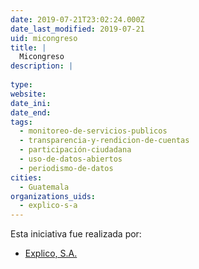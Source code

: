 ```yaml
---
date: 2019-07-21T23:02:24.000Z
date_last_modified: 2019-07-21
uid: micongreso
title: |
  Micongreso
description: |
  
type: 
website: 
date_ini: 
date_end: 
tags:
  - monitoreo-de-servicios-publicos
  - transparencia-y-rendicion-de-cuentas
  - participación-ciudadana
  - uso-de-datos-abiertos
  - periodismo-de-datos
cities: 
  - Guatemala
organizations_uids:
  - explico-s-a
---
```


Esta iniciativa fue realizada por:

- [Explico, S.A.](/organizaciones/explico-s-a)
